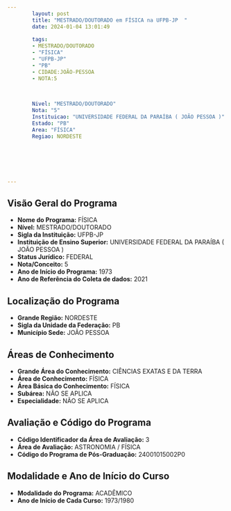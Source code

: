```yaml
---
        layout: post
        title: "MESTRADO/DOUTORADO em FÍSICA na UFPB-JP  "
        date: 2024-01-04 13:01:49
     
        tags:
        - MESTRADO/DOUTORADO
        - "FÍSICA"
        - "UFPB-JP"
        - "PB"
        - CIDADE:JOÃO-PESSOA
        - NOTA:5
        
       

        Nivel: "MESTRADO/DOUTORADO"
        Nota: "5"
        Instituicao: "UNIVERSIDADE FEDERAL DA PARAÍBA ( JOÃO PESSOA )"
        Estado: "PB"
        Area: "FÍSICA"
        Regiao: NORDESTE
        
        
        
        
        
        
---
```

## Visão Geral do Programa
- **Nome do Programa:** FÍSICA
- **Nível:** MESTRADO/DOUTORADO
- **Sigla da Instituição:** UFPB-JP
- **Instituição de Ensino Superior:** UNIVERSIDADE FEDERAL DA PARAÍBA ( JOÃO PESSOA )
- **Status Jurídico:** FEDERAL
- **Nota/Conceito:** 5
- **Ano de Início do Programa:** 1973
- **Ano de Referência do Coleta de dados:** 2021

## Localização do Programa
- **Grande Região:** NORDESTE
- **Sigla da Unidade da Federação:** PB
- **Município Sede:** JOÃO PESSOA

## Áreas de Conhecimento
- **Grande Área do Conhecimento:** CIÊNCIAS EXATAS E DA TERRA
- **Área de Conhecimento:** FÍSICA
- **Área Básica do Conhecimento:** FÍSICA
- **Subárea:** NÃO SE APLICA
- **Especialidade:** NÃO SE APLICA

## Avaliação e Código do Programa
- **Código Identificador da Área de Avaliação:** 3
- **Área de Avaliação:** ASTRONOMIA / FÍSICA
- **Código do Programa de Pós-Graduação:** 24001015002P0


## Modalidade e Ano de Início do Curso
- **Modalidade do Programa:** ACADÊMICO
- **Ano de Início de Cada Curso:** 1973/1980
